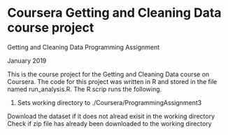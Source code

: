 # Coursera Getting and Cleaning Data course project

Getting and Cleaning Data Programming Assignment

January 2019

This is the course project for the Getting and Cleaning Data course on Coursera. The code for this project was written in R and stored in the file named run_analysis.R. The R scrip runs the following.

1. Sets working directory to ./Coursera/ProgrammingAssignment3 

Download the dataset if it does not alread exisit in the working directory
          Check if zip file has already been downloaded to the working directory
          
          
